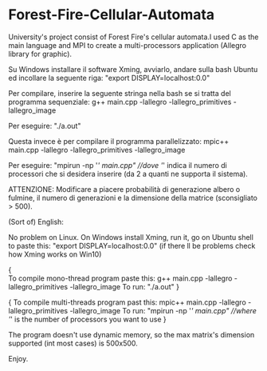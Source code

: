 # Forest-Fire-Cellular-Automata
University's project consist of Forest Fire's cellular automata.I used C as the main language and MPI to create a multi-processors application (Allegro library for graphic). 

Su Windows installare il software Xming, avviarlo, andare sulla bash Ubuntu ed incollare la
seguente riga:
"export DISPLAY=localhost:0.0"

Per compilare, inserire la seguente stringa nella bash se si tratta del programma sequenziale:
g++ main.cpp -lallegro -lallegro_primitives -lallegro_image

Per eseguire:
"./a.out"

Questa invece è per compilare il programma parallelizzato:
mpic++ main.cpp -lallegro -lallegro_primitives -lallegro_image

Per eseguire:
"mpirun -np '*' main.cpp" 
//dove '*' indica il numero di processori che si desidera inserire (da 2 a quanti ne supporta
il sistema).


ATTENZIONE:
Modificare a piacere probabilità di generazione albero o fulmine, il numero di generazioni e 
la dimensione della matrice (sconsigliato > 500).

(Sort of) English:

No problem on Linux. On Windows install Xming, run it, go on Ubuntu shell to paste this:
"export DISPLAY=localhost:0.0" (if there ll be problems check how Xming works on Win10)

{	
	To compile mono-thread program paste this:
	g++ main.cpp -lallegro -lallegro_primitives -lallegro_image
	To run:
	"./a.out"
}

{
	To compile multi-threads program past this:
	mpic++ main.cpp -lallegro -lallegro_primitives -lallegro_image
	To run:
	"mpirun -np '*' main.cpp" //where '*' is the number of processors you want to use
}

The program doesn't use dynamic memory, so the max matrix's dimension supported (int most cases) is 500x500.

Enjoy.

